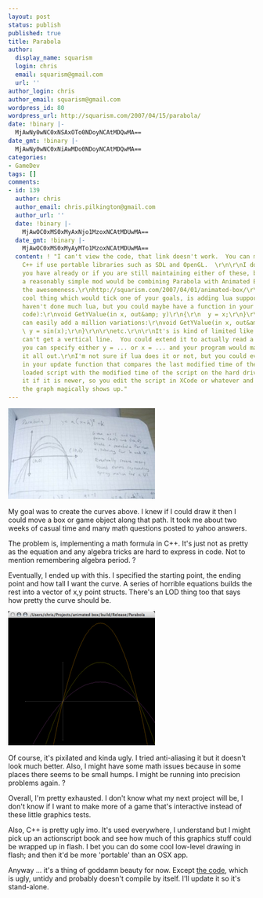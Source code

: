 ```yaml
---
layout: post
status: publish
published: true
title: Parabola
author:
  display_name: squarism
  login: chris
  email: squarism@gmail.com
  url: ''
author_login: chris
author_email: squarism@gmail.com
wordpress_id: 80
wordpress_url: http://squarism.com/2007/04/15/parabola/
date: !binary |-
  MjAwNy0wNC0xNSAxOTo0NDoyNCAtMDQwMA==
date_gmt: !binary |-
  MjAwNy0wNC0xNiAwMDo0NDoyNCAtMDQwMA==
categories:
- GameDev
tags: []
comments:
- id: 139
  author: chris
  author_email: chris.pilkington@gmail.com
  author_url: ''
  date: !binary |-
    MjAwOC0xMS0xMyAxNjo1MzoxNCAtMDUwMA==
  date_gmt: !binary |-
    MjAwOC0xMS0xMyAyMTo1MzoxNCAtMDUwMA==
  content: ! "I can't view the code, that link doesn't work.  You can make portable
    C++ if use portable libraries such as SDL and OpenGL.  \r\n\r\nI don't know if
    you have already or if you are still maintaining either of these, but if you are,
    a reasonably simple mod would be combining Parabola with Animated Box for double
    the awesomeness.\r\nhttp://squarism.com/2007/04/01/animated-box/\r\n\r\nAnother
    cool thing which would tick one of your goals, is adding lua support.\r\nhttp://squarism.com/questions/\r\n\r\nI
    haven't done much lua, but you could maybe have a function in your lua file (Pseudo
    code):\r\nvoid GetYValue(in x, out&amp; y)\r\n{\r\n  y = x;\r\n}\r\n\r\nand you
    can easily add a million variations:\r\nvoid GetYValue(in x, out&amp; y)\r\n{\r\n
    \ y = sin(x);\r\n}\r\n\r\netc.\r\n\r\nIt's is kind of limited like that, ie. you
    can't get a vertical line.  You could extend it to actually read a string so that
    you can specify either y = ... or x = ... and your program would magically work
    it all out.\r\nI'm not sure if lua does it or not, but you could even have a check
    in your update function that compares the last modified time of the currently
    loaded script with the modified time of the script on the hard drive and reloads
    it if it is newer, so you edit the script in XCode or whatever and save it and
    the graph magically shows up."
---
```

![parabola sketch](/uploads/2007/04/parabola_sketch-300x185.jpg "parabola sketch")

My goal was to create the curves above.  I knew if I could draw it then I could move a box or game object along that path.  It took me about two weeks of casual time and many math questions posted to yahoo answers.

The problem is, implementing a math formula in C++.  It's just not as pretty as the equation and any algebra tricks are hard to express in code.  Not to mention remembering algebra period.  ?

Eventually, I ended up with this.  I specified the starting point, the ending point and how tall I want the curve.  A series of horrible equations builds the rest into a vector of x,y point structs.  There's an LOD thing too that says how pretty the curve should be.

![parabola3](/uploads/2007/04/parabola3-300x273.png "parabola3")

Of course, it's pixilated and kinda ugly.  I tried anti-aliasing it but it doesn't look much better.  Also, I might have some math issues because in some places there seems to be small humps.  I might be running into precision problems again.  ?

Overall, I'm pretty exhausted.  I don't know what my next project will be, I don't know if I want to make more of a game that's interactive instead of these little graphics tests.

Also, C++ is pretty ugly imo.  It's used everywhere, I understand but I might pick up an actionscript book and see how much of this graphics stuff could be wrapped up in flash.  I bet you can do some cool low-level drawing in flash; and then it'd be more 'portable' than an OSX app.

Anyway ... it's a thing of goddamn beauty for now.  Except [the code](http://wiki.ubernub.com/parabola), which is ugly, untidy and probably doesn't compile by itself.  I'll update it so it's stand-alone.